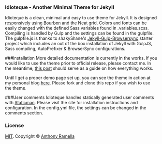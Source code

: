 ### Idioteque - Another Minimal Theme for Jekyll
Idioteque is a clean, minimal and easy to use theme for Jekyll. It is designed responsively using [Bourbon](http://bourbon.io) and the Neat grid. Colors and fonts can be easily changed with the defined Sass variables found in _variables.scss. Compiling is handled by Gulp and the settings can be found in the gulpfile. The gulpfile.js is thanks to shakyShane's [Jekyll-Gulp-Browsersync](https://github.com/shakyShane/jekyll-gulp-sass-browser-sync) starter project which includes an out of the box installation of Jekyll with GulpJS, Sass compiling, AutoPrefixer & BrowserSync configurations.

###Installation
More detailed documentation is currently in the works. If you would like to use the theme prior to official release, please contact me. In the meantime, [this post](http://anthonyramella.com/blog/new-blog-design/) should serve as a guide on how everything works.

Until I get a proper demo page set up, you can see the theme in action at my personal blog [here](http://anthonyramella.com). Please fork and clone this repo if you wish to use the theme.

###User comments
Idioteque handles statically generated user comments with [Staticman](https://staticman.net/). Please visit the site for installation instructions and configuration. In the config.yml file, the settings can be changed in the comments section.

### License
[MIT](https://github.com/bk2dcradle/accent/blob/gh-pages/LICENSE). Copyright &copy; [Anthony Ramella](http://twitter.com/tonecodes)
